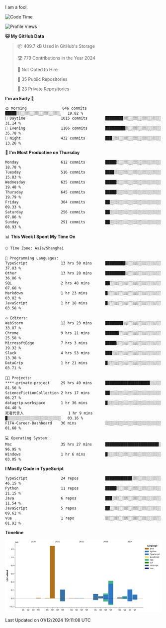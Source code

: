 I am a fool.

<!--START_SECTION:waka-->
![Code Time](http://img.shields.io/badge/Code%20Time-2%2C174%20hrs%2035%20mins-blue)

![Profile Views](http://img.shields.io/badge/Profile%20Views-0-blue)

**🐱 My GitHub Data** 

> 📦 409.7 kB Used in GitHub's Storage 
 > 
> 🏆 779 Contributions in the Year 2024
 > 
> 🚫 Not Opted to Hire
 > 
> 📜 35 Public Repositories 
 > 
> 🔑 23 Private Repositories 
 > 
**I'm an Early 🐤** 

```text
🌞 Morning                646 commits         █████░░░░░░░░░░░░░░░░░░░░   19.82 % 
🌆 Daytime                1015 commits        ████████░░░░░░░░░░░░░░░░░   31.14 % 
🌃 Evening                1166 commits        █████████░░░░░░░░░░░░░░░░   35.78 % 
🌙 Night                  432 commits         ███░░░░░░░░░░░░░░░░░░░░░░   13.26 % 
```
📅 **I'm Most Productive on Thursday** 

```text
Monday                   612 commits         █████░░░░░░░░░░░░░░░░░░░░   18.78 % 
Tuesday                  516 commits         ████░░░░░░░░░░░░░░░░░░░░░   15.83 % 
Wednesday                635 commits         █████░░░░░░░░░░░░░░░░░░░░   19.48 % 
Thursday                 645 commits         █████░░░░░░░░░░░░░░░░░░░░   19.79 % 
Friday                   304 commits         ██░░░░░░░░░░░░░░░░░░░░░░░   09.33 % 
Saturday                 256 commits         ██░░░░░░░░░░░░░░░░░░░░░░░   07.86 % 
Sunday                   291 commits         ██░░░░░░░░░░░░░░░░░░░░░░░   08.93 % 
```


📊 **This Week I Spent My Time On** 

```text
🕑︎ Time Zone: Asia/Shanghai

💬 Programming Languages: 
TypeScript               13 hrs 50 mins      █████████░░░░░░░░░░░░░░░░   37.83 % 
Other                    13 hrs 28 mins      █████████░░░░░░░░░░░░░░░░   36.86 % 
SQL                      2 hrs 48 mins       ██░░░░░░░░░░░░░░░░░░░░░░░   07.68 % 
Markdown                 1 hr 23 mins        █░░░░░░░░░░░░░░░░░░░░░░░░   03.82 % 
JavaScript               1 hr 18 mins        █░░░░░░░░░░░░░░░░░░░░░░░░   03.58 % 

🔥 Editors: 
WebStorm                 12 hrs 23 mins      ████████░░░░░░░░░░░░░░░░░   33.87 % 
Chrome                   9 hrs 21 mins       ██████░░░░░░░░░░░░░░░░░░░   25.58 % 
MicrosoftEdge            7 hrs 3 mins        █████░░░░░░░░░░░░░░░░░░░░   19.32 % 
Slack                    4 hrs 53 mins       ███░░░░░░░░░░░░░░░░░░░░░░   13.38 % 
DataGrip                 1 hr 21 mins        █░░░░░░░░░░░░░░░░░░░░░░░░   03.71 % 

🐱‍💻 Projects: 
****-private-project     29 hrs 49 mins      ████████████████████░░░░░   81.56 % 
ScienceFictionCollection 2 hrs 17 mins       ██░░░░░░░░░░░░░░░░░░░░░░░   06.27 % 
datagrip-workspace       1 hr 36 mins        █░░░░░░░░░░░░░░░░░░░░░░░░   04.40 % 
死者代言人                    1 hr 9 mins         █░░░░░░░░░░░░░░░░░░░░░░░░   03.16 % 
FIFA-Career-Dashboard    36 mins             ░░░░░░░░░░░░░░░░░░░░░░░░░   01.68 % 

💻 Operating System: 
Mac                      35 hrs 27 mins      ████████████████████████░   96.95 % 
Windows                  1 hr 6 mins         █░░░░░░░░░░░░░░░░░░░░░░░░   03.05 % 
```

**I Mostly Code in TypeScript** 

```text
TypeScript               24 repos            ████████████░░░░░░░░░░░░░   46.15 % 
Python                   11 repos            █████░░░░░░░░░░░░░░░░░░░░   21.15 % 
Java                     6 repos             ███░░░░░░░░░░░░░░░░░░░░░░   11.54 % 
JavaScript               5 repos             ██░░░░░░░░░░░░░░░░░░░░░░░   09.62 % 
Vue                      1 repo              ░░░░░░░░░░░░░░░░░░░░░░░░░   01.92 % 
```



**Timeline**

![Lines of Code chart](https://raw.githubusercontent.com/VeejaLiu/VeejaLiu/master/assets/bar_graph.png)


 Last Updated on 01/12/2024 19:11:08 UTC
<!--END_SECTION:waka-->
